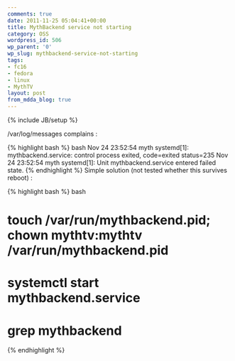```yaml
---
comments: true
date: 2011-11-25 05:04:41+00:00
title: MythBackend service not starting
category: OSS
wordpress_id: 506
wp_parent: '0'
wp_slug: mythbackend-service-not-starting
tags:
- fc16
- fedora
- linux
- MythTV
layout: post
from_mdda_blog: true
---
```

{% include JB/setup %}


/var/log/messages complains :


{% highlight bash %}
bash
Nov 24 23:52:54 myth systemd[1]: mythbackend.service: control process exited, code=exited status=235
Nov 24 23:52:54 myth systemd[1]: Unit mythbackend.service entered failed state.
{% endhighlight %}
Simple solution (not tested whether this survives reboot) :


{% highlight bash %}
bash
# touch /var/run/mythbackend.pid; chown mythtv:mythtv /var/run/mythbackend.pid
# systemctl start mythbackend.service
# grep mythbackend
{% endhighlight %}
